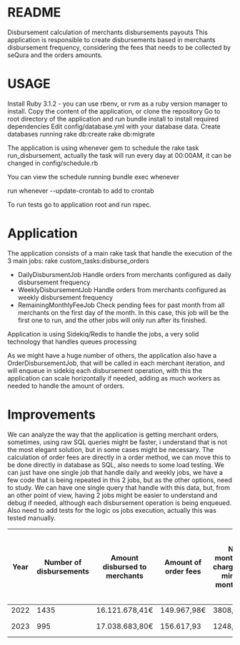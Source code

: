 # README

Disbursement calculation of merchants disbursements payouts
  This application is responsible to create disbursements based in merchants disbursement frequency, considering the fees that needs to be collected by seQura and the orders amounts.

# USAGE

  Install Ruby 3.1.2 - you can use rbenv, or rvm as a ruby version manager to install.
  Copy the content of the application, or clone the repository
  Go to root directory of the application and run bundle install to install required dependencies
  Edit config/database.yml with your database data.
  Create databases running rake db:create rake db:migrate

  The application is using whenever gem to schedule the rake task run_disbursement, actually the task will run every day at 00:00AM, it can be changed in config/schedule.rb

  You can view the schedule running bundle exec whenever
  
  run whenever --update-crontab to add to crontab

  To run tests go to application root and run rspec.
  
# Application
  The application consists of a main rake task that handle the execution of the 3 main jobs:
    rake custom_tasks:disburse_orders
    
  - DailyDisbursmentJob
    Handle orders from merchants configured as daily disbursement frequency
  - WeeklyDisbursementJob
    Handle orders from merchants configured as weekly disbursement frequency
  - RemainingMonthlyFeeJob
    Check pending fees for past month from all merchants on the first day of the month. In this case, this job will be the first one to run, and the other jobs will only run after its finished.
  
  Application is using Sidekiq/Redis to handle the jobs, a very solid technology that handles queues processing

  As we might have a huge number of others, the application also have a OrderDisbursementJob, that will be called in each merchant iteration, and will enqueue in sidekiq each disbursement operation, with this the application can scale horizontally if needed, adding as much workers as needed to handle the amount of orders.

# Improvements

  We can analyze the way that the application is getting merchant orders, sometimes, using raw SQL queries might be faster, i understand that is not the most elegant solution, but in some cases might be necessary.
  The calculation of order fees are directly in a order method, we can move this to be done directly in database as SQL, also needs to some load testing.
  We can just have one single job that handle daily and weekly jobs, we have a few code that is being repeated in this 2 jobs, but as the other options, need to study. We can have one single query that handle with this data, but, from an other point of view, having 2 jobs might be easier to understand and debug if needed, although each disbursement operation is being enqueued.
  Also need to add tests for the logic os jobs execution, actually this was tested manually.


| Year | Number of disbursements | Amount disbursed to merchants | Amount of order fees |  No of monthly fees charged(From minimum monthly fee)|Amount of monthly fee charged (From minimum monthly fee)
|------|-------------------------|-------------------------------| -------------------- |------------------------------------------------------|--------------------------------------------------------
| 2022 | 1435                    | 16.121.678,41€                | 149.967,98€          | 3808,00€                                             | 82.110,00€
| 2023 | 995                     | 17.038.683,80€                | 156.617,93           | 1248,00€                                             | 26.910,00 €